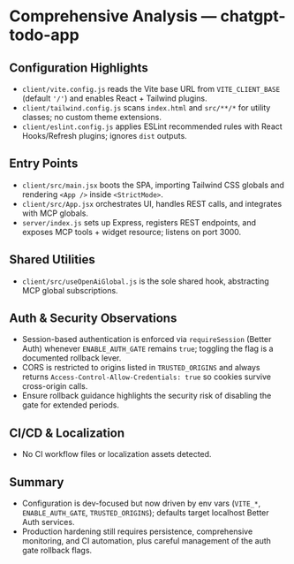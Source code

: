 # Comprehensive Analysis — chatgpt-todo-app

## Configuration Highlights
- `client/vite.config.js` reads the Vite base URL from `VITE_CLIENT_BASE` (default `'/'`) and enables React + Tailwind plugins.
- `client/tailwind.config.js` scans `index.html` and `src/**/*` for utility classes; no custom theme extensions.
- `client/eslint.config.js` applies ESLint recommended rules with React Hooks/Refresh plugins; ignores `dist` outputs.

## Entry Points
- `client/src/main.jsx` boots the SPA, importing Tailwind CSS globals and rendering `<App />` inside `<StrictMode>`.
- `client/src/App.jsx` orchestrates UI, handles REST calls, and integrates with MCP globals.
- `server/index.js` sets up Express, registers REST endpoints, and exposes MCP tools + widget resource; listens on port 3000.

## Shared Utilities
- `client/src/useOpenAiGlobal.js` is the sole shared hook, abstracting MCP global subscriptions.

## Auth & Security Observations
- Session-based authentication is enforced via `requireSession` (Better Auth) whenever `ENABLE_AUTH_GATE` remains `true`; toggling the flag is a documented rollback lever.
- CORS is restricted to origins listed in `TRUSTED_ORIGINS` and always returns `Access-Control-Allow-Credentials: true` so cookies survive cross-origin calls.
- Ensure rollback guidance highlights the security risk of disabling the gate for extended periods.

## CI/CD & Localization
- No CI workflow files or localization assets detected.

## Summary
- Configuration is dev-focused but now driven by env vars (`VITE_*`, `ENABLE_AUTH_GATE`, `TRUSTED_ORIGINS`); defaults target localhost Better Auth services.
- Production hardening still requires persistence, comprehensive monitoring, and CI automation, plus careful management of the auth gate rollback flags.
